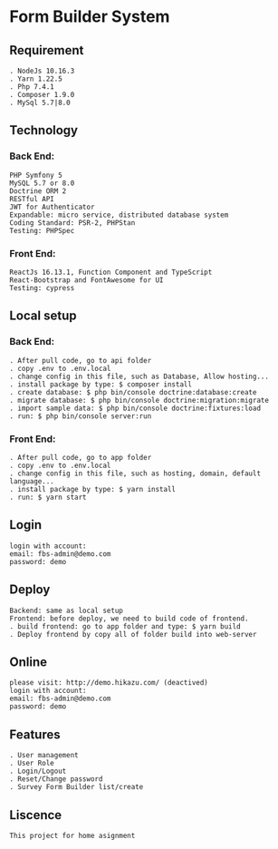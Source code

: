 # Form Builder System

## Requirement
```
. NodeJs 10.16.3
. Yarn 1.22.5
. Php 7.4.1
. Composer 1.9.0
. MySql 5.7|8.0
```

## Technology
### Back End:
```
PHP Symfony 5
MySQL 5.7 or 8.0
Doctrine ORM 2
RESTful API
JWT for Authenticator
Expandable: micro service, distributed database system
Coding Standard: PSR-2, PHPStan
Testing: PHPSpec
```
### Front End:
```
ReactJs 16.13.1, Function Component and TypeScript
React-Bootstrap and FontAwesome for UI
Testing: cypress
```

## Local setup
### Back End:
```
. After pull code, go to api folder
. copy .env to .env.local
. change config in this file, such as Database, Allow hosting...
. install package by type: $ composer install
. create database: $ php bin/console doctrine:database:create
. migrate database: $ php bin/console doctrine:migration:migrate
. import sample data: $ php bin/console doctrine:fixtures:load
. run: $ php bin/console server:run
```
### Front End:
```
. After pull code, go to app folder
. copy .env to .env.local
. change config in this file, such as hosting, domain, default language...
. install package by type: $ yarn install
. run: $ yarn start
```
## Login
```
login with account:
email: fbs-admin@demo.com
password: demo
```

## Deploy
```
Backend: same as local setup
Frontend: before deploy, we need to build code of frontend.
. build frontend: go to app folder and type: $ yarn build
. Deploy frontend by copy all of folder build into web-server
```

## Online
```
please visit: http://demo.hikazu.com/ (deactived)
login with account:
email: fbs-admin@demo.com
password: demo
```

## Features
```
. User management
. User Role
. Login/Logout
. Reset/Change password
. Survey Form Builder list/create
```

## Liscence
```
This project for home asignment
```
